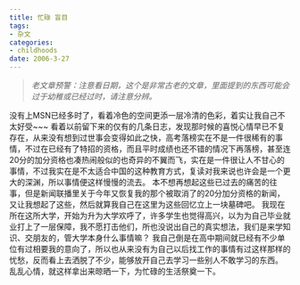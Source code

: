 ```yaml
---
title: 忙碌 盲目
tags:
- 杂文
categories:
- childhoods
date: 2006-3-27
---
```


> *老文章预警：注意看日期，这个是非常古老的文章，里面提到的东西可能会过于幼稚或已经过时，请注意分辨。*

没有上MSN已经多时了，看着冷色的空间更添一层冷清的色彩，着实让我自己不太好受~~~
看着以前留下来的仅有的几条日志，发现那时候的喜悦心情早已不复存在，从来没有想到过世事会变得如此之快，高考落榜实在不是一件很稀有的事情，不过在已经有了特招的资格，而且平时成绩也还不错的情况下再落榜，甚至连20分的加分资格也凑热闹般似的也奇异的不翼而飞，实在是一件很让人不甘心的事情，不过我实在是不太适合中国的这种教育方式，复读对我来说也许会是一个更大的深渊，所以事情便这样慢慢的流去。
本不想再想起这些已过去的痛苦的往事，但是新闻联播里关于今年又恢复我的那个被取消了的20分加分资格的新闻，又让我想起了这些，然后就算我自己在这里为这些回忆立上一块墓碑吧。
我现在所在这所大学，开始为升为大学欢呼了，许多学生也觉得高兴，以为为自己毕业就业打上了一层保障，我不愿打击他们，所也没说出自己的真实想法，我们是来学知识、交朋友的，管大学本身什么事情嘛？
我自己倒是在高中期间就已经有不少单位有过相要我的意向了，所以也从来没有为自己以后找工作的事情有过这样那样的忧愁，反而看上去洒脱了不少，能够放开自己去学习一些别人不敢学习的东西。
乱乱心情，就这样拿出来晾晒一下，为忙碌的生活祭奠一下。
